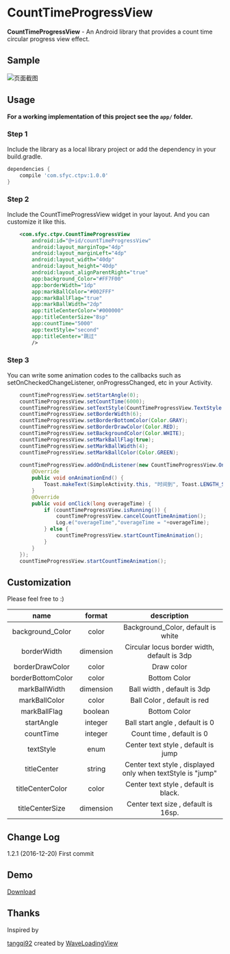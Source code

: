 ﻿# CountTimeProgressView

**CountTimeProgressView** - An Android library that provides a count time circular progress view effect.


## Sample
![页面截图][1]


## Usage

**For a working implementation of this project see the `app/` folder.**

### Step 1

Include the library as a local library project or add the dependency in your build.gradle.

```groovy
dependencies {
    compile 'com.sfyc.ctpv:1.0.0'
}
```	

### Step 2

Include the CountTimeProgressView widget in your layout. And you can customize it like this.

```xml
    <com.sfyc.ctpv.CountTimeProgressView
        android:id="@+id/countTimeProgressView"
        android:layout_marginTop="4dp"
        android:layout_marginLeft="4dp"
        android:layout_width="40dp"
        android:layout_height="40dp"
        android:layout_alignParentRight="true"
        app:background_Color="#FF7F00"
        app:borderWidth="1dp"
        app:markBallColor="#002FFF"
        app:markBallFlag="true"
        app:markBallWidth="2dp"
        app:titleCenterColor="#000000"
        app:titleCenterSize="8sp"
        app:countTime="5000"
        app:textStyle="second"
        app:titleCenter="跳过"
        />
```
### Step 3

You can write some animation codes to the callbacks such as setOnCheckedChangeListener, onProgressChanged, etc in your Activity.
```java
    countTimeProgressView.setStartAngle(0);
    countTimeProgressView.setCountTime(6000);
    countTimeProgressView.setTextStyle(CountTimeProgressView.TextStyle.SECOND);
    countTimeProgressView.setBorderWidth(6);
    countTimeProgressView.setBorderBottomColor(Color.GRAY);
    countTimeProgressView.setBorderDrawColor(Color.RED);
    countTimeProgressView.setBackgroundColor(Color.WHITE);
    countTimeProgressView.setMarkBallFlag(true);
    countTimeProgressView.setMarkBallWidth(4);
    countTimeProgressView.setMarkBallColor(Color.GREEN);
    
    countTimeProgressView.addOnEndListener(new CountTimeProgressView.OnEndListener() {
        @Override
        public void onAnimationEnd() {
            Toast.makeText(SimpleActivity.this, "时间到", Toast.LENGTH_SHORT).show();
        }
        @Override
        public void onClick(long overageTime) {
            if (countTimeProgressView.isRunning()) {
                countTimeProgressView.cancelCountTimeAnimation();
                Log.e("overageTime","overageTime = "+overageTime);
            } else {
                countTimeProgressView.startCountTimeAnimation();
            }
        }
    });
    countTimeProgressView.startCountTimeAnimation();
```

## Customization

Please feel free to :)

|name|format|description|
|:---:|:---:|:---:|
| background_Color | color | Background_Color, default is white
| borderWidth | dimension | Circular locus border width, default is 3dp
| borderDrawColor | color | Draw color
| borderBottomColor | color | Bottom Color
| markBallWidth | dimension | Ball width , default is 3dp
| markBallColor | color | Ball Color , default is red
| markBallFlag | boolean | Bottom Color
| startAngle | integer | Ball start angle , default is 0
| countTime | integer | Count time , default is 0
| textStyle | enum | Center text style , default is jump 
| titleCenter | string | Center text style , displayed only when textStyle is "jump"
| titleCenterColor | color | Center text style , default is black.
| titleCenterSize | dimension | Center text size , default is 16sp.

## Change Log
1.2.1 (2016-12-20)
First commit

## Demo
[Download][2]
     
     
## Thanks

Inspired by

[tangqi92][3] created by [WaveLoadingView][4]



  [1]: http://oihnadz1x.bkt.clouddn.com/CountTimeProgressView01.png
  [2]: https://github.com/sfyc23/CountTimeProgressView/tree/master/download/app-debug.apk
  [3]: https://github.com/tangqi92
  [4]: https://github.com/tangqi92/WaveLoadingView